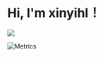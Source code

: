 Hi, I'm xinyihl！
==================
![](https://github-readme-stats.vercel.app/api?username=xinyihl&show_icons=true)

![Metrics](https://metrics.lecoq.io/xinyihl?template=classic&isocalendar=1&lines=1&base=header%2C%20activity%2C%20community%2C%20repositories%2C%20metadata&base.indepth=false&base.hireable=false&base.skip=false&isocalendar=false&isocalendar.duration=full-year&lines=false&lines.sections=base&lines.repositories.limit=4&lines.history.limit=1&config.timezone=Asia%2FShanghai)
